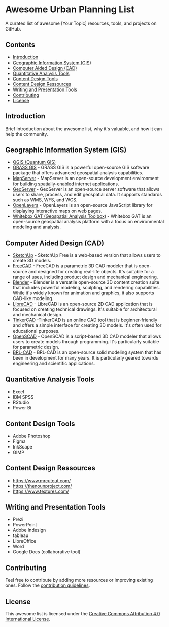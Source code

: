# Awesome Urban Planning List

A curated list of awesome [Your Topic] resources, tools, and projects on GitHub.

## Contents

- [Introduction](#introduction)
- [Geographic Information System (GIS)](#geographic-information-system-(gis))
- [Computer Aided Design (CAD)](#computer-aided-design-(cad))
- [Quantitative Analysis Tools](#quantitative-analysis-tools)
- [Content Design Tools](#content-design-tools)
- [Content Design Ressources](#content-design-ressources)
- [Writing and Presentation Tools](#writing-and-presentation-tools)
- [Contributing](#contributing)
- [License](#license)

## Introduction

Brief introduction about the awesome list, why it's valuable, and how it can help the community.

## Geographic Information System (GIS)

- [QGIS (Quantum GIS)]()
- [GRASS GIS](https://grass.osgeo.org/) - GRASS GIS is a powerful open-source GIS software package that offers advanced geospatial analysis capabilities.
- [MapServer](https://mapserver.org/) - MapServer is an open-source development environment for building spatially-enabled internet applications.
- [GeoServer](https://geoserver.org/) - GeoServer is an open-source server software that allows users to share, process, and edit geospatial data. It supports standards such as WMS, WFS, and WCS.
- [OpenLayers](https://openlayers.org/) - OpenLayers is an open-source JavaScript library for displaying interactive maps on web pages.
- [Whitebox GAT (Geospatial Analysis Toolbox)](https://www.whiteboxgeo.com/) - Whitebox GAT is an open-source geospatial analysis platform with a focus on environmental modeling and analysis.

## Computer Aided Design (CAD)

- [SketchUp](https://www.sketchup.com/) - SketchUp Free is a web-based version that allows users to create 3D models.
- [FreeCAD](https://www.freecadweb.org/) - FreeCAD is a parametric 3D CAD modeler that is open-source and designed for creating real-life objects. It's suitable for a range of uses, including product design and mechanical engineering.
- [Blender](https://www.blender.org/) - Blender is a versatile open-source 3D content creation suite that includes powerful modeling, sculpting, and rendering capabilities. While it's widely known for animation and graphics, it also supports CAD-like modeling.
- [LibreCAD](https://librecad.org/) - LibreCAD is an open-source 2D CAD application that is focused on creating technical drawings. It's suitable for architectural and mechanical design.
- [TinkerCAD](https://www.tinkercad.com/) -TinkerCAD is an online CAD tool that is beginner-friendly and offers a simple interface for creating 3D models. It's often used for educational purposes.
- [OpenSCAD](https://www.openscad.org/) - OpenSCAD is a script-based 3D CAD modeler that allows users to create models through programming. It's particularly suitable for parametric design.
- [BRL-CAD](https://brlcad.org/) - BRL-CAD is an open-source solid modeling system that has been in development for many years. It is particularly geared towards engineering and scientific applications.

## Quantitative Analysis Tools

- Excel
- IBM SPSS
- RStudio
- Power Bi

## Content Design Tools

- Adobe Photoshop
- Figma
- InkScape
- GIMP

## Content Design Ressources

- https://www.mrcutout.com/
- https://thenounproject.com/
- https://www.textures.com/

## Writing and Presentation Tools

- Prezi
- PowerPoint
- Adobe Indesign
- tableau
- LibreOffice
- Word
- Google Docs (collaborative tool)

## Contributing

Feel free to contribute by adding more resources or improving existing ones. Follow the [contribution guidelines](link-to-contribution-guidelines).

## License

This awesome list is licensed under the [Creative Commons Attribution 4.0 International License](link-to-license).

